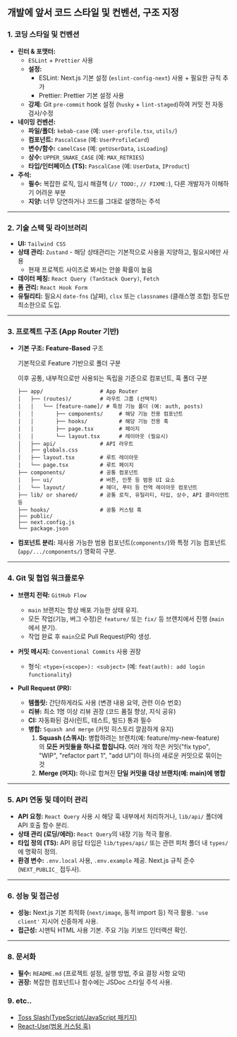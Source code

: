 ## 개발에 앞서 코드 스타일 및 컨벤션, 구조 지정

### 1. 코딩 스타일 및 컨벤션

- **린터 & 포맷터:**
    - `ESLint` + `Prettier` 사용
    - **설정:**
        - ESLint: Next.js 기본 설정 (`eslint-config-next`) 사용 + 필요한 규칙 추가
        - Prettier: Prettier 기본 설정 사용
    - **강제:** Git `pre-commit` hook 설정 (`husky` + `lint-staged`)하여 커밋 전 자동 검사/수정
- **네이밍 컨벤션:**
    - **파일/폴더:** `kebab-case` (예: `user-profile.tsx`, `utils/`)
    - **컴포넌트:** `PascalCase` (예: `UserProfileCard`)
    - **변수/함수:** `camelCase` (예: `getUserData`, `isLoading`)
    - **상수:** `UPPER_SNAKE_CASE` (예: `MAX_RETRIES`)
    - **타입/인터페이스 (TS):** `PascalCase` (예: `UserData`, `IProduct`)
- **주석:**
    - **필수:** 복잡한 로직, 임시 해결책 (`// TODO:`, `// FIXME:`), 다른 개발자가 이해하기 어려운 부분
    - **지양:** 너무 당연하거나 코드를 그대로 설명하는 주석

---

### 2. 기술 스택 및 라이브러리

- **UI:** `Tailwind CSS`
- **상태 관리:** `Zustand` - 해당 상태관리는 기본적으로 사용을 지양하고, 필요시에만 사용
    - 현재 프로젝트 사이즈로 봐서는 안쓸 확률이 높음
- **데이터 페칭:** `React Query (TanStack Query)`, `Fetch`
- **폼 관리:** `React Hook Form`
- **유틸리티:** 필요시 `date-fns` (날짜), `clsx` 또는 `classnames` (클래스명 조합) 정도만 최소한으로 도입.

---

### 3. 프로젝트 구조 (App Router 기반)

- **기본 구조:** **Feature-Based** 구조
    
    기본적으로 Feature 기반으로 폴더 구분
    
    이후 공통, 내부적으로만 사용되는 독립을 기준으로 컴포넌트, 훅 폴더 구분
    
    ```
    ├── app/                  # App Router
    │   ├── (routes)/         # 라우트 그룹 (선택적)
    │   │   └── [feature-name]/ # 특정 기능 폴더 (예: auth, posts)
    │   │       ├── components/     # 해당 기능 전용 컴포넌트
    │   │       ├── hooks/          # 해당 기능 전용 훅
    │   │       ├── page.tsx        # 페이지
    │   │       └── layout.tsx      # 레이아웃 (필요시)
    │   ├── api/              # API 라우트
    │   ├── globals.css
    │   ├── layout.tsx        # 루트 레이아웃
    │   └── page.tsx          # 루트 페이지
    ├── components/           # 공통 컴포넌트
    │   ├── ui/               # 버튼, 인풋 등 범용 UI 요소
    │   └── layout/           # 헤더, 푸터 등 전역 레이아웃 컴포넌트
    ├── lib/ or shared/       # 공통 로직, 유틸리티, 타입, 상수, API 클라이언트 등
    ├── hooks/                # 공통 커스텀 훅
    ├── public/
    ├── next.config.js
    └── package.json
    
    ```
    
- **컴포넌트 분리:** 재사용 가능한 범용 컴포넌트(`components/`)와 특정 기능 컴포넌트(`app/.../components/`) 명확히 구분.

---

### 4. Git 및 협업 워크플로우

- **브랜치 전략:** `GitHub Flow`
    - `main` 브랜치는 항상 배포 가능한 상태 유지.
    - 모든 작업(기능, 버그 수정)은 `feature/` 또는 `fix/` 등 브랜치에서 진행 (`main`에서 분기).
    - 작업 완료 후 `main`으로 Pull Request(PR) 생성.

- **커밋 메시지:** `Conventional Commits` 사용 권장
    - 형식: `<type>(<scope>): <subject>` (예: `feat(auth): add login functionality`)

- **Pull Request (PR):**
    - **템플릿:** 간단하게라도 사용 (변경 내용 요약, 관련 이슈 번호)
    - **리뷰:** 최소 1명 이상 리뷰 권장 (코드 품질 향상, 지식 공유)
    - **CI:** 자동화된 검사(린트, 테스트, 빌드) 통과 필수
    - **병합:** `Squash and merge` (커밋 히스토리 깔끔하게 유지)
        1. **Squash (스쿼시):** 병합하려는 브랜치(예: feature/my-new-feature)의 **모든 커밋들을 하나로 합칩니다.** 여러 개의 작은 커밋("fix typo", "WIP", "refactor part 1", "add UI")이 하나의 새로운 커밋으로 묶이는 것
        2. **Merge (머지):** 하나로 합쳐진 **단일 커밋을 대상 브랜치(예: main)에 병합**

---

### 5. API 연동 및 데이터 관리

- **API 요청:** `React Query` 사용 시 해당 훅 내부에서 처리하거나, `lib/api/` 폴더에 API 호출 함수 분리.
- **상태 관리 (로딩/에러):** `React Query`의 내장 기능 적극 활용.
- **타입 정의 (TS):** API 응답 타입은 `lib/types/api/` 또는 관련 피처 폴더 내 `types/`에 명확히 정의.
- **환경 변수:** `.env.local` 사용, `.env.example` 제공. Next.js 규칙 준수 (`NEXT_PUBLIC_` 접두사).

---

### 6. 성능 및 접근성

- **성능:** Next.js 기본 최적화 (`next/image`, 동적 import 등) 적극 활용. `'use client'` 지시어 신중하게 사용.
- **접근성:** 시맨틱 HTML 사용 기본. 주요 기능 키보드 인터랙션 확인.

---

### 8. 문서화

- **필수:** `README.md` (프로젝트 설정, 실행 방법, 주요 결정 사항 요약)
- **권장:** 복잡한 컴포넌트나 함수에는 JSDoc 스타일 주석 사용.

### 9. etc..
- [Toss Slash(TypeScript/JavaScript 패키지)](https://www.slash.page/ko/)
- [React-Use(범용 커스텀 훅)](https://github.com/streamich/react-use?tab=readme-ov-file)
